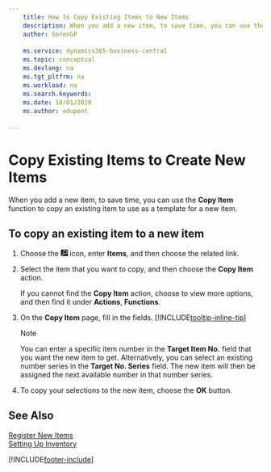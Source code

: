 ```yaml
---
    title: How to Copy Existing Items to New Items
    description: When you add a new item, to save time, you can use the Copy Item function to copy an existing item to use as a template for a new item.
    author: SorenGP

    ms.service: dynamics365-business-central
    ms.topic: conceptual
    ms.devlang: na
    ms.tgt_pltfrm: na
    ms.workload: na
    ms.search.keywords:
    ms.date: 10/01/2020
    ms.author: edupont

---
```

# Copy Existing Items to Create New Items

When you add a new item, to save time, you can use the **Copy Item** function to copy an existing item to use as a template for a new item.  

## To copy an existing item to a new item

1. Choose the ![Lightbulb that opens the Tell Me feature](media/ui-search/search_small.png "Tell me what you want to do") icon, enter **Items**, and then choose the related link.  
2. Select the item that you want to copy, and then choose the **Copy Item** action.  

    If you cannot find the **Copy Item** action, choose to view more options, and then find it under **Actions**, **Functions**.  

3. On the **Copy Item** page, fill in the fields. [!INCLUDE[tooltip-inline-tip](includes/tooltip-inline-tip_md.md)]

    > [!NOTE]  
    > You can enter a specific item number in the **Target Item No.** field that you want the new item to get. Alternatively, you can select an existing number series in the **Target No. Series** field. The new item will then be assigned the next available number in that number series.  

4. To copy your selections to the new item, choose the **OK** button.  

## See Also

[Register New Items](inventory-how-register-new-items.md)  
[Setting Up Inventory](inventory-setup-inventory.md)  


[!INCLUDE[footer-include](includes/footer-banner.md)]